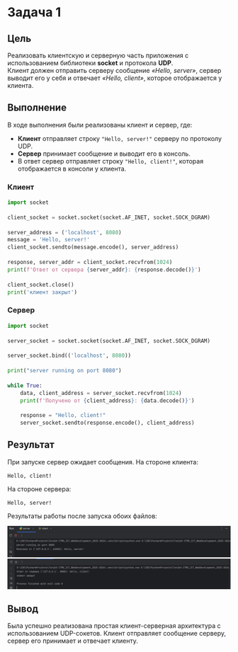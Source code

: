 # Задача 1

## Цель

Реализовать клиентскую и серверную часть приложения с использованием библиотеки **socket** и протокола **UDP**.  
Клиент должен отправить серверу сообщение _«Hello, server»_, сервер выводит его у себя и отвечает _«Hello, client»_, которое отображается у клиента.

## Выполнение
В ходе выполнения были реализованы клиент и сервер, где:
- **Клиент** отправляет строку `"Hello, server!"` серверу по протоколу UDP.  
- **Сервер** принимает сообщение и выводит его в консоль.  
- В ответ сервер отправляет строку `"Hello, client!"`, которая отображается в консоли у клиента.  


### Клиент

```python
import socket

client_socket = socket.socket(socket.AF_INET, socket.SOCK_DGRAM)

server_address = ('localhost', 8080)
message = 'Hello, server!'
client_socket.sendto(message.encode(), server_address)

response, server_addr = client_socket.recvfrom(1024)
print(f'Ответ от сервера {server_addr}: {response.decode()}')

client_socket.close()
print('клиент закрыт')
```

### Сервер

```python
import socket

server_socket = socket.socket(socket.AF_INET, socket.SOCK_DGRAM)

server_socket.bind(('localhost', 8080))

print("server running on port 8080")

while True:
    data, client_address = server_socket.recvfrom(1024)
    print(f'Получено от {client_address}: {data.decode()}')

    response = "Hello, client!"
    server_socket.sendto(response.encode(), client_address)
```

## Результат

При запуске сервер ожидает сообщения.
На стороне клиента:

```
Hello, client!
```

На стороне сервера:

```
Hello, server!
```
Результаты работы после запуска обоих файлов:


![](assets/task1server.png)
![](assets/task1client.png)

## Вывод

Была успешно реализована простая клиент-серверная архитектура с использованием UDP-сокетов. Клиент отправляет сообщение серверу, сервер его принимает и отвечает клиенту.